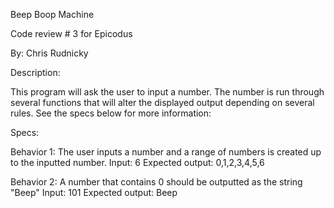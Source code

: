 Beep Boop Machine

Code review # 3 for Epicodus

By: Chris Rudnicky

Description:

This program will ask the user to input a number. The number is run through several functions that will alter the displayed output depending on several rules. See the specs below for more information:

Specs:

Behavior 1:
The user inputs a number and a range of numbers is created up to the inputted number.
Input: 6
Expected output: 0,1,2,3,4,5,6

Behavior 2:
A number that contains 0 should be outputted as the string "Beep"
Input: 101
Expected output: Beep
